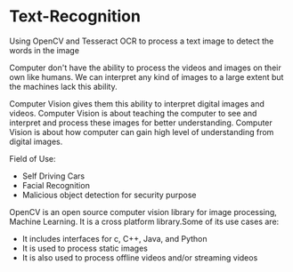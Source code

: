# Text-Recognition
Using OpenCV and Tesseract OCR to process a text image to detect the words in the image

Computer don't have the ability to process the videos and images on their own like humans. We can interpret any kind of images to a large extent but the machines lack this ability.

Computer Vision gives them this ability to interpret digital images and videos. Computer Vision is about teaching the computer to see and interpret and process these images for better understanding. Computer Vision is about how computer can gain high level of understanding from digital images.

Field of Use:
<ul>
  <li>Self Driving Cars</li>
  <li>Facial Recognition</li>
  <li>Malicious object detection for security purpose</li>
</ul>  

OpenCV is an open source computer vision library for image processing, Machine Learning. It is a cross platform library.Some of its use cases are:
<ul>
  <li>It includes interfaces for c, C++, Java, and Python</li>
  <li>It is used to process static images</li>
  <li>It is also used to process offline videos and/or streaming videos</li>
</ul>
